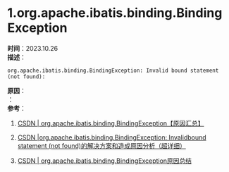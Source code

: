 # 1.org.apache.ibatis.binding.BindingException

**时间**：2023.10.26  
**描述**：  
```
org.apache.ibatis.binding.BindingException: Invalid bound statement (not found):
```
**原因**：   
：  
**参考**：
1. [CSDN | org.apache.ibatis.binding.BindingException【原因汇总】](https://blog.csdn.net/qq_47959486/article/details/124325344?spm=1001.2101.3001.6650.4&utm_medium=distribute.pc_relevant.none-task-blog-2%7Edefault%7ECTRLIST%7ERate-4-124325344-blog-122082333.235%5Ev38%5Epc_relevant_sort_base1&depth_1-utm_source=distribute.pc_relevant.none-task-blog-2%7Edefault%7ECTRLIST%7ERate-4-124325344-blog-122082333.235%5Ev38%5Epc_relevant_sort_base1&utm_relevant_index=5)

2. [CSDN |org.apache.ibatis.binding.BindingException: Invalidbound statement (not found)的解决方案和造成原因分析（超详细） ](https://blog.csdn.net/m0_49499183/article/details/122082333?ops_request_misc=%257B%2522request%255Fid%2522%253A%2522169828539116800192290086%2522%252C%2522scm%2522%253A%252220140713.130102334..%2522%257D&request_id=169828539116800192290086&biz_id=0&utm_medium=distribute.pc_search_result.none-task-blog-2~all~top_positive~default-1-122082333-null-null.142^v96^pc_search_result_base8&utm_term=org.apache.ibatis.binding.BindingException%3A%20Invalid%20bound%20statement%20%28not%20found%29%3A&spm=1018.2226.3001.4187)

3. [CSDN | org.apache.ibatis.binding.BindingException原因总结](https://blog.csdn.net/qq_18298439/article/details/80586789?ops_request_misc=%257B%2522request%255Fid%2522%253A%2522169828478216800188510483%2522%252C%2522scm%2522%253A%252220140713.130102334..%2522%257D&request_id=169828478216800188510483&biz_id=0&utm_medium=distribute.pc_search_result.none-task-blog-2~all~top_positive~default-1-80586789-null-null.142^v96^pc_search_result_base8&utm_term=BindingException&spm=1018.2226.3001.4187)
